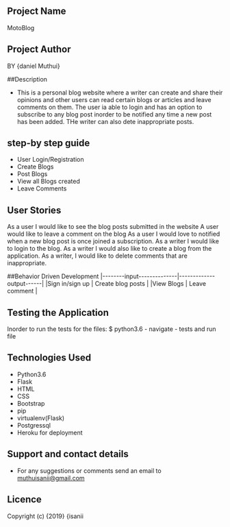 ## Project Name

MotoBlog

## Project Author
BY {daniel Muthui}

##Description
- This is a personal blog website where a writer can create and share their opinions and other users can read certain blogs or articles and leave comments on them. The
user ia able to login and has an option to subscribe to any blog post inorder to be notified any time a new post has been added. THe writer can also dete inappropriate posts.

## step-by step guide
- User Login/Registration
- Create Blogs
- Post Blogs
- View all Blogs created
- Leave Comments

## User Stories
As a user I would like to see the blog posts submitted in the website
A user would like to leave a comment on the blog
As a user I would love to notified when a new blog post is once joined a subscription.
As a writer I would like to login to the blog.
As a writer I would also like to create a blog from the application.
As a writer, I would like to delete comments that are inappropriate.

##Behavior Driven Development
|--------input--------------|-------------output------|
|Sign in/sign up            |	Create blog posts     |
|View Blogs                 |	Leave comment         |

## Testing the Application
Inorder to run the tests for the files: $ python3.6 - navigate - tests and run file

## Technologies Used
- Python3.6
- Flask
- HTML
- CSS
- Bootstrap
- pip
- virtualenv(Flask)
- Postgressql
- Heroku for deployment

## Support and contact details

- For any suggestions or comments send an email to muthuisanii@gmail.com

## Licence

 Copyright (c) {2019} {isanii